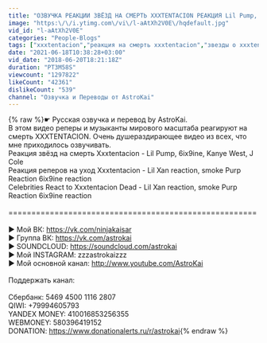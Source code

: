 ```yaml
---
title: "ОЗВУЧКА РЕАКЦИИ ЗВЁЗД НА СМЕРТЬ XXXTENTACION РЕАКЦИЯ Lil Pump, 6ix9ine, Kanye West, J Cole"
image: "https:\/\/i.ytimg.com\/vi\/l-aAtXh2V0E\/hqdefault.jpg"
vid_id: "l-aAtXh2V0E"
categories: "People-Blogs"
tags: ["xxxtentacion","реакция на смерть xxxtentacion","звезды о xxxtentacion"]
date: "2021-06-18T10:38:28+03:00"
vid_date: "2018-06-20T18:21:18Z"
duration: "PT3M58S"
viewcount: "1297822"
likeCount: "42361"
dislikeCount: "539"
channel: "Озвучка и Переводы от AstroKai"
---
```

{% raw %}☛ Русская озвучка и перевод by AstroKai. <br />В этом видео реперы и музыканты мирового масштаба реагируют на смерть XXXTENTACION. Очень душераздирающее видео из всех, что мне приходилось озвучивать.<br />Реакция звёзд на смерть Xxxtentacion - Lil Pump, 6ix9ine, Kanye West, J Cole<br />Реакция реперов на уход Xxxtentacion - Lil Xan reaction, smoke Purp Reaction 6ix9ine reaction<br />Celebrities React to Xxxtentacion Dead - Lil Xan reaction, smoke Purp Reaction 6ix9ine reaction<br /><br />======================================================<br /><br />► Мой ВК: <a rel="nofollow" target="blank" href="https://vk.com/ninjakaisar">https://vk.com/ninjakaisar</a><br />► Группа ВК: <a rel="nofollow" target="blank" href="https://vk.com/astrokai">https://vk.com/astrokai</a><br />► SOUNDCLOUD: <a rel="nofollow" target="blank" href="https://soundcloud.com/astrokai">https://soundcloud.com/astrokai</a><br />► Мой INSTAGRAM: zzzastrokaizzz<br />► Мой основной канал: <a rel="nofollow" target="blank" href="http://www.youtube.com/AstroKai">http://www.youtube.com/AstroKai</a><br /><br />Поддержать канал:<br /><br />Сбербанк: 5469 4500 1116 2807<br />QIWI: +79994605793<br />YANDEX MONEY: 410016853256355<br />WEBMONEY: 580396419152<br />DONATION: <a rel="nofollow" target="blank" href="https://www.donationalerts.ru/r/astrokai">https://www.donationalerts.ru/r/astrokai</a>{% endraw %}

